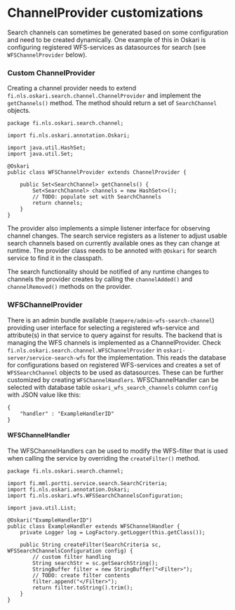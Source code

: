 # ChannelProvider customizations

Search channels can sometimes be generated based on some configuration and need to be created dynamically. One example of this in Oskari is configuring registered WFS-services as datasources for search (see `WFSChannelProvider` below).

### Custom ChannelProvider

Creating a channel provider needs to extend `fi.nls.oskari.search.channel.ChannelProvider` and implement the `getChannels()` method. The method should return a set of `SearchChannel` objects.

	package fi.nls.oskari.search.channel;

	import fi.nls.oskari.annotation.Oskari;

	import java.util.HashSet;
	import java.util.Set;

	@Oskari
	public class WFSChannelProvider extends ChannelProvider {

	    public Set<SearchChannel> getChannels() {
	        Set<SearchChannel> channels = new HashSet<>();
	        // TODO: populate set with SearchChannels
	        return channels;
	    }
	}


The provider also implements a simple listener interface for observing channel changes. The search service registers as a listener to adjust usable search channels based on currently available ones as they can change at runtime. The provider class needs to be annoted with `@Oskari` for search service to find it in the classpath.

The search functionality should be notified of any runtime changes to channels the provider creates by calling the `channelAdded()` and `channelRemoved()` methods on the provider.

### WFSChannelProvider

There is an admin bundle available (`tampere/admin-wfs-search-channel`) providing user interface for selecting a registered wfs-service and attribute(s) in that service to query against for results. The backend that is managing the WFS channels is implemented as a ChannelProvider. Check `fi.nls.oskari.search.channel.WFSChannelProvider` in `oskari-server/service-search-wfs` for the implementation. This reads the database for configurations based on registered WFS-services and creates a set of `WFSSearchChannel` objects to be used as datasources. These can be further customized by creating `WFSChannelHandlers`. WFSChannelHandler can be selected with database table `oskari_wfs_search_channels` column `config` with JSON value like this:

	{
		"handler" : "ExampleHandlerID"
	}

#### WFSChannelHandler

The WFSChannelHandlers can be used to modify the WFS-filter that is used when calling the service by overriding the `createFilter()` method.

	package fi.nls.oskari.search.channel;

	import fi.mml.portti.service.search.SearchCriteria;
	import fi.nls.oskari.annotation.Oskari;
	import fi.nls.oskari.wfs.WFSSearchChannelsConfiguration;

	import java.util.List;

	@Oskari("ExampleHandlerID")
	public class ExampleHandler extends WFSChannelHandler {
	    private Logger log = LogFactory.getLogger(this.getClass());

	    public String createFilter(SearchCriteria sc, WFSSearchChannelsConfiguration config) {
	        // custom filter handling
	        String searchStr = sc.getSearchString();
	        StringBuffer filter = new StringBuffer("<Filter>");
	        // TODO: create filter contents
	        filter.append("</Filter>");
	        return filter.toString().trim();
	    }
	}
